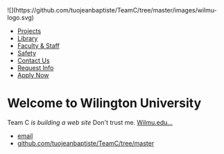 <!DOCTYPE html>
<html>
	<head>
		<title>Wilmington University</title>
		<!-- link to main stylesheet -->
		<link rel="stylesheet" type="text/css" href="/css/main.css">
	        ![](https://github.com/tuojeanbaptiste/TeamC/tree/master/images/wilmu-logo.svg)
	</head>
	<body>
		<nav>
    		<ul>
        <li><a href="https://www.wilmu.edu/portals/index.aspx" data-target="#projects"><span>Projects</span></a></li>
        <li><a href="https://www.wilmu.edu/library/in.aspx" data-target="#library"><span>Library</span></a></li>
        <li><a href="https://www.wilmu.edu/staff.aspx">Faculty &amp; Staff</a></li>
        <li><a href="https://www.wilmu.edu/safety/index.aspx">Safety</a></li>
        <li><a href="https://www.wilmu.edu/contact.aspx">Contact Us</a></li>
        <li><a href="https://www.wilmu.edu/admission/inquiry.aspx" id="req-info">Request Info</a></li>
        <li><a href="https://www.wilmu.edu/admission/applyonline.aspx" id="apply-now" >Apply Now</a></li>
    		</ul>
		</nav>
		<div class="container">
    		<div class="blurb">
        		<h1>Welcome to Wilington University</h1>
				<p>Team C  <em>is building a web site</em> Don't trust me. <a href="/about">Wilmu.edu...</a></p>
    		</div><!-- /.blurb -->
		</div><!-- /.container -->
 		<footer>
    		<ul>
        		<li><a href="mailto:shankerkarra@gmail.com">email</a></li>
        		<li><a href="https://github.com/tuojeanbaptiste/TeamC/tree/master">github.com/tuojeanbaptiste/TeamC/tree/master</a></li>
			</ul>
	</body>
</html>
